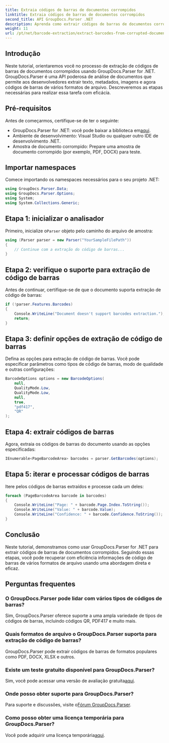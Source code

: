 ```yaml
---
title: Extraia códigos de barras de documentos corrompidos
linktitle: Extraia códigos de barras de documentos corrompidos
second_title: API GroupDocs.Parser .NET
description: Aprenda como extrair códigos de barras de documentos corrompidos usando GroupDocs.Parser for .NET. Tutorial abrangente com instruções passo a passo.
weight: 11
url: /pt/net/barcode-extraction/extract-barcodes-from-corrupted-document/
---
```

## Introdução
Neste tutorial, orientaremos você no processo de extração de códigos de barras de documentos corrompidos usando GroupDocs.Parser for .NET. GroupDocs.Parser é uma API poderosa de análise de documentos que permite aos desenvolvedores extrair texto, metadados, imagens e agora códigos de barras de vários formatos de arquivo. Descreveremos as etapas necessárias para realizar essa tarefa com eficácia.
## Pré-requisitos
Antes de começarmos, certifique-se de ter o seguinte:
-  GroupDocs.Parser for .NET: você pode baixar a biblioteca em[aqui](https://releases.groupdocs.com/parser/net/).
- Ambiente de desenvolvimento: Visual Studio ou qualquer outro IDE de desenvolvimento .NET.
- Amostra de documento corrompido: Prepare uma amostra de documento corrompido (por exemplo, PDF, DOCX) para teste.

## Importar namespaces
Comece importando os namespaces necessários para o seu projeto .NET:
```csharp
using GroupDocs.Parser.Data;
using GroupDocs.Parser.Options;
using System;
using System.Collections.Generic;
```
## Etapa 1: inicializar o analisador
 Primeiro, inicialize o`Parser` objeto pelo caminho do arquivo de amostra:
```csharp
using (Parser parser = new Parser("YourSampleFilePath"))
{
    // Continue com a extração do código de barras...
}
```
## Etapa 2: verifique o suporte para extração de código de barras
Antes de continuar, certifique-se de que o documento suporta extração de código de barras:
```csharp
if (!parser.Features.Barcodes)
{
    Console.WriteLine("Document doesn't support barcodes extraction.");
    return;
}
```
## Etapa 3: definir opções de extração de código de barras
Defina as opções para extração de código de barras. Você pode especificar parâmetros como tipos de código de barras, modo de qualidade e outras configurações:
```csharp
BarcodeOptions options = new BarcodeOptions(
    null,
    QualityMode.Low,
    QualityMode.Low,
    null,
    true,
    "pdf417",
    "QR"
);
```
## Etapa 4: extrair códigos de barras
Agora, extraia os códigos de barras do documento usando as opções especificadas:
```csharp
IEnumerable<PageBarcodeArea> barcodes = parser.GetBarcodes(options);
```
## Etapa 5: iterar e processar códigos de barras
Itere pelos códigos de barras extraídos e processe cada um deles:
```csharp
foreach (PageBarcodeArea barcode in barcodes)
{
    Console.WriteLine("Page: " + barcode.Page.Index.ToString());
    Console.WriteLine("Value: " + barcode.Value);
    Console.WriteLine("Confidence: " + barcode.Confidence.ToString());
}
```

## Conclusão
Neste tutorial, demonstramos como usar GroupDocs.Parser for .NET para extrair códigos de barras de documentos corrompidos. Seguindo essas etapas, você pode recuperar com eficiência informações de código de barras de vários formatos de arquivo usando uma abordagem direta e eficaz.

## Perguntas frequentes
### O GroupDocs.Parser pode lidar com vários tipos de códigos de barras?
Sim, GroupDocs.Parser oferece suporte a uma ampla variedade de tipos de códigos de barras, incluindo códigos QR, PDF417 e muito mais.
### Quais formatos de arquivo o GroupDocs.Parser suporta para extração de código de barras?
GroupDocs.Parser pode extrair códigos de barras de formatos populares como PDF, DOCX, XLSX e outros.
### Existe um teste gratuito disponível para GroupDocs.Parser?
 Sim, você pode acessar uma versão de avaliação gratuita[aqui](https://releases.groupdocs.com/).
### Onde posso obter suporte para GroupDocs.Parser?
 Para suporte e discussões, visite o[Fórum GroupDocs.Parser](https://forum.groupdocs.com/c/parser/17).
### Como posso obter uma licença temporária para GroupDocs.Parser?
 Você pode adquirir uma licença temporária[aqui](https://purchase.groupdocs.com/temporary-license/).